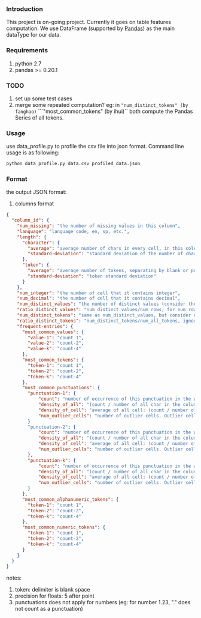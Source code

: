 ### Introduction
This project is on-going project. Currently it goes on table features computation. We use DataFrame (supported by [Pandas](http://pandas.pydata.org)) as the main dataType for our data.

### Requirements
1. python 2.7
2. pandas >= 0.20.1

### TODO
1. set up some test cases
2. merge some repeated computation? eg: in ```"num_distinct_tokens" (by fanghao)``` ```"most_common_tokens" (by ihui)`` both compute the Pandas Series of all tokens.

### Usage
use data_profile.py to profile the csv file into json format. Command line usage is as following:

```sh
python data_profile.py data.csv profiled_data.json
```

### Format
the output JSON format:

1. columns format


```json
{
  "column_id": {
    "num_missing": "the number of missing values in this column",
    "language": "language code, en, sp, etc.",
    "length": {
      "character": {
        "average": "average number of chars in every cell, in this column",
        "standard-deviation": "standard deviation of the number of chars in cells, in this column"
      },
      "token": {
        "average": "average number of tokens, separating by blank or punctuation",
        "standard-deviation": "token standard deviation"
      }
    },
    "num_integer": "the number of cell that it contains integer",
    "num_decimal": "the number of cell that it contains decimal",
    "num_distinct_values": "the number of distinct values (consider the content in a cell as a value), ignore the missing value",
    "ratio_distinct_values": "num_distinct_values/num_rows, for num_rows, also ignore the missing value",
    "num_distinct_tokens": "same as num_distinct_values, but consider each token as a value, ignore the missing value",
    "ratio_distinct_tokens": "num_distinct_tokens/num_all_tokens, ignore the missing value",
    "frequent-entries": {
      "most_common_values": {
        "value-1": "count 1",
        "value-2": "count-2",
        "value-k": "count-4"
      },
      "most_common_tokens": {
        "token-1": "count 1",
        "token-2": "count-2",
        "token-k": "count-4"
      },
      "most_common_punctuations": {
        "punctuation-1": {
        	"count": "number of occurrence of this punctuation in the whole column",
        	"density_of_all": "(count / number of all char in the column)",
        	"density_of_cell": "average of all cell: (count / number of all char in the cell)",
        	"num_outlier_cells": "number of outlier cells. Outlier cells is the cells that: density of puctuations in this cell is not within mean ± σ of the statics of the whole column"
        }
        "punctuation-2": {
        	"count": "number of occurrence of this punctuation in the whole column",
        	"density_of_all": "(count / number of all char in the column)",
        	"density_of_cell": "average of all cell: (count / number of all char in the cell)",
        	"num_outlier_cells": "number of outlier cells. Outlier cells is the cells that: density of puctuations in this cell is not within mean ± σ of the statics of the whole column"
        },
        "punctuation-k": {
        	"count": "number of occurrence of this punctuation in the whole column",
        	"density_of_all": "(count / number of all char in the column)",
        	"density_of_cell": "average of all cell: (count / number of all char in the cell)",
        	"num_outlier_cells": "number of outlier cells. Outlier cells is the cells that: density of puctuations in this cell is not within mean ± σ of the statics of the whole column"
        }
      },
      "most_common_alphanumeric_tokens": {
        "token-1": "count 1",
        "token-2": "count-2",
        "token-k": "count-4"
      },
      "most_common_numeric_tokens": {
        "token-1": "count 1",
        "token-2": "count-2",
        "token-k": "count-4"
      }
    }
  }
}
```

notes:

1. token: delimiter is blank space
2. precision for floats: 5 after point
3. punctuations does not apply for numbers (eg: for number 1.23, "." does not count as a punctuation)


